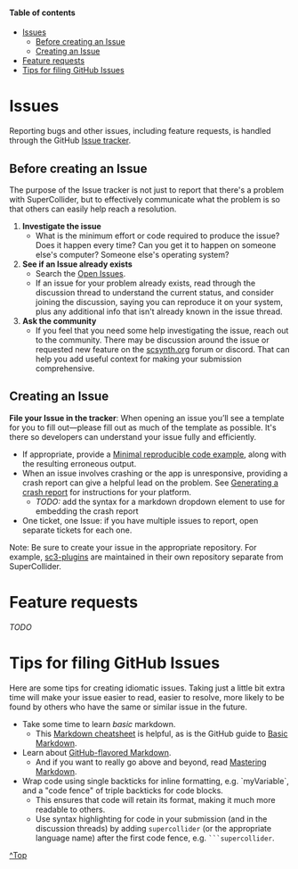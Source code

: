 <!-- TOC start (generated with https://derlin.github.io/bitdowntoc/) -->
#### Table of contents

- [Issues](#issues)
   * [Before creating an Issue](#before-creating-an-issue)
   * [Creating an Issue](#creating-an-issue)
- [Feature requests](#feature-requests)
- [Tips for filing GitHub Issues](#tips-for-filing-github-issues)

<!-- TOC end -->


# Issues

Reporting bugs and other issues, including feature requests, is handled through the GitHub [Issue tracker](https://github.com/supercollider/supercollider/issues).


## Before creating an Issue

The purpose of the Issue tracker is not just to report that there's a problem with SuperCollider, but to effectively communicate what the problem is so that others can easily help reach a resolution.

1. **Investigate the issue** 
    - What is the minimum effort or code required to produce the issue? Does it happen every time? Can you get it to happen on someone else's computer? Someone else's operating system?
2. **See if an Issue already exists**
    - Search the [Open Issues](https://github.com/supercollider/supercollider/issues). 
    - If an issue for your problem already exists, read through the discussion thread to understand the current status, and consider joining the discussion, saying you can reproduce it on your system, plus any additional info that isn't already known in the issue thread.
3. **Ask the community** 
    - If you feel that you need some help investigating the issue, reach out to the community. There may be discussion around the issue or requested new feature on the [scsynth.org](http://scsynth.org/) forum or discord. That can help you add useful context for making your submission comprehensive.


## Creating an Issue

**File your Issue in the tracker**: When opening an issue you’ll see a template for you to fill out—please fill out as much of the template as possible. It's there so developers can understand your issue fully and efficiently.

- If appropriate, provide a [Minimal reproducible code example](https://en.wikipedia.org/wiki/Minimal_reproducible_example), along with the resulting erroneous output.
- When an issue involves crashing or the app is unresponsive, providing a crash report can give a helpful lead on the problem. See [Generating a crash report](https://github.com/supercollider/supercollider/wiki/Generating-crash-reports) for instructions for your platform.
    - _TODO:_ add the syntax for a markdown dropdown element to use for embedding the crash report
- One ticket, one Issue: if you have multiple issues to report, open separate tickets for each one.

Note: Be sure to create your issue in the appropriate repository. For example, [sc3-plugins](https://github.com/supercollider/sc3-plugins) are maintained in their own repository separate from SuperCollider.


# Feature requests

_TODO_


# Tips for filing GitHub Issues

Here are some tips for creating idiomatic issues. Taking just a little bit extra time will make your issue easier to read, easier to resolve, more likely to be found by others who have the same or similar issue in the future.

- Take some time to learn *basic* markdown.
    - This [Markdown cheatsheet](https://github.com/adam-p/markdown-here/wiki/Markdown-Cheatsheet) is helpful, as is the GitHub guide to [Basic Markdown](https://help.github.com/articles/markdown-basics/).
- Learn about [GitHub-flavored Markdown](https://help.github.com/articles/github-flavored-markdown/).
    - And if you want to really go above and beyond, read [Mastering Markdown](https://guides.github.com/features/mastering-markdown/).
- Wrap code using single backticks for inline formatting, e.g. \`myVariable\`, and a "code fence" of triple backticks for code blocks.
    - This ensures that code will retain its format, making it much more readable to others.
    - Use syntax highlighting for code in your submission (and in the discussion threads) by adding `supercollider` (or the appropriate language name) after the first code fence, e.g. ` ```supercollider `.

[^Top](#table-of-contents)